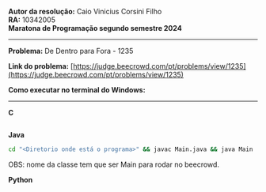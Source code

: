**Autor da resolução:** Caio Vinicius Corsini Filho  
**RA:** 10342005  
**Maratona de Programação segundo semestre 2024**  
****
**Problema:** De Dentro para Fora - 1235  

**Link do problema:** [https://judge.beecrowd.com/pt/problems/view/1235](https://judge.beecrowd.com/pt/problems/view/1235)  

**Como executar no terminal do Windows:**  
****
**C**
```bash
```

**Java**
```bash
cd "<Diretorio onde está o programa>" && javac Main.java && java Main
```
OBS: nome da classe tem que ser Main para rodar no beecrowd.

**Python**
```bash
```
